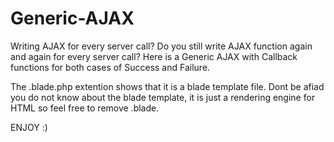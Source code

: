 # Generic-AJAX
Writing AJAX for every server call?
Do you still write AJAX function again and again for every server call?
Here is a Generic AJAX with Callback functions for both cases of Success and Failure.

The .blade.php extention shows that it is a blade template file. Dont be afiad you do not know about the blade template, it is just
a rendering engine for HTML so feel free to remove .blade. 

ENJOY :)
